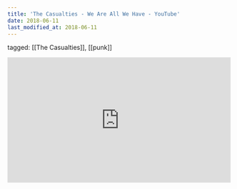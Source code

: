 ```yaml
---
title: 'The Casualties - We Are All We Have - YouTube'
date: 2018-06-11
last_modified_at: 2018-06-11
---
```

tagged: [[The Casualties]], [[punk]]
<iframe allow="accelerometer; autoplay; clipboard-write; encrypted-media; gyroscope; picture-in-picture" allowfullscreen="" frameborder="0" height="281" id="youtube_iframe" src="https://www.youtube.com/embed/LtbyamGepu4?feature=oembed&amp;enablejsapi=1&amp;origin=https://safe.txmblr.com&amp;wmode=opaque" width="500"></iframe>
